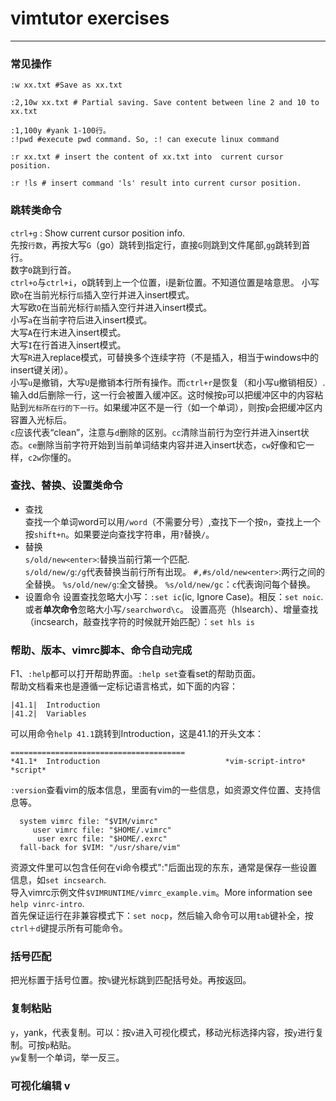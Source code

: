 # vimtutor exercises
---
### 常见操作
```
:w xx.txt #Save as xx.txt

:2,10w xx.txt # Partial saving. Save content between line 2 and 10 to xx.txt

:1,100y #yank 1-100行。
:!pwd #execute pwd command. So, :! can execute linux command

:r xx.txt # insert the content of xx.txt into  current cursor position.

:r !ls # insert command 'ls' result into current cursor position.
```
### 跳转类命令

`ctrl+g` : Show current cursor position info.  
先按`行数`，再按大写`G`（go）跳转到指定行，直接`G`则跳到文件尾部,`gg`跳转到首行。  
数字`0`跳到行首。  
`ctrl+o`与`ctrl+i`，o跳转到上一个位置，i是新位置。不知道位置是啥意思。
小写欧`o`在当前光标行`后`插入空行并进入insert模式。  
大写欧`O`在当前光标行`前`插入空行并进入insert模式。  
小写`a`在当前字符后进入insert模式。  
大写`A`在行末进入insert模式。  
大写`I`在行首进入insert模式。  
大写`R`进入replace模式，可替换多个连续字符（不是插入，相当于windows中的insert键关闭）。  
小写`u`是撤销，大写`U`是撤销本行所有操作。而`ctrl+r`是恢复（和小写u撤销相反）.  
输入dd后删除一行，这一行会被置入缓冲区。这时候按`p`可以把缓冲区中的内容粘贴到`光标所在行的下一行`。如果缓冲区不是一行（如一个单词），则按`p`会把缓冲区内容置入光标后。  
`c`应该代表“clean”，注意与`d`删除的区别。`cc`清除当前行为空行并进入insert状态。`ce`删除当前字符开始到当前单词结束内容并进入insert状态，`cw`好像和它一样，`c2w`你懂的。  

### 查找、替换、设置类命令
* 查找  
查找一个单词word可以用`/word`（不需要分号）,查找下一个按`n`，查找上一个按`shift+n`。如果要逆向查找字符串，用`?`替换`/`。
* 替换  
`s/old/new<enter>`:替换当前行第一个匹配.  
`s/old/new/g`:`/g`代表替换当前行所有出现。
`#,#s/old/new<enter>`:两行之间的全替换。
`%s/old/new/g`:全文替换。
`%s/old/new/gc`：`c`代表询问每个替换。
* 设置命令
设置查找忽略大小写：`:set ic`(ic, Ignore Case)。相反：`set noic`. 或者**单次命令**忽略大小写`/searchword\c`。 
设置高亮（hlsearch）、增量查找（incsearch，敲查找字符的时候就开始匹配）：`set hls is`
### 帮助、版本、vimrc脚本、命令自动完成
F1、`:help`都可以打开帮助界面。`:help set`查看set的帮助页面。  
帮助文档看来也是遵循一定标记语言格式，如下面的内容：

```
|41.1|  Introduction
|41.2|  Variables
```
可以用命令`help 41.1`跳转到Introduction，这是41.1的开头文本：


```
=======================================
*41.1*  Introduction                            *vim-script-intro* *script*

```

`:version`查看vim的版本信息，里面有vim的一些信息，如资源文件位置、支持信息等。

```
  system vimrc file: "$VIM/vimrc"
     user vimrc file: "$HOME/.vimrc"
      user exrc file: "$HOME/.exrc"
  fall-back for $VIM: "/usr/share/vim"
 ```
 资源文件里可以包含任何在vi命令模式":"后面出现的东东，通常是保存一些设置信息，如`set incsearch`.  
 导入vimrc示例文件`$VIMRUNTIME/vimrc_example.vim`。More information see `help vinrc-intro`.  
 首先保证运行在非兼容模式下：`set nocp`，然后输入命令可以用`tab`键补全，按`ctrl＋d`键提示所有可能命令。
### 括号匹配
把光标置于括号位置。按`%`键光标跳到匹配括号处。再按返回。 
### 复制粘贴
`y`，yank，代表复制。可以：按`v`进入可视化模式，移动光标选择内容，按`y`进行复制。可按`p`粘贴。  
`yw`复制一个单词，举一反三。 
### 可视化编辑 v
